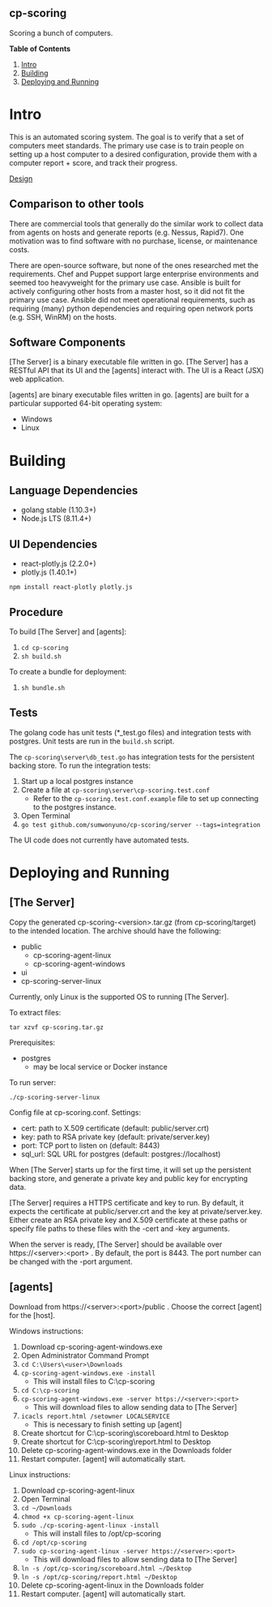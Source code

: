 cp-scoring
-----

Scoring a bunch of computers.

__Table of Contents__
1. [Intro](#intro)
1. [Building](#building)
1. [Deploying and Running](#deploying-and-running)

# Intro

This is an automated scoring system. The goal is to verify that a set of computers meet standards. The primary use case is to train people on setting up a host computer to a desired configuration, provide them with a computer report + score, and track their progress.

[Design](DESIGN.md)


## Comparison to other tools

There are commercial tools that generally do the similar work to collect data from agents on hosts and generate reports (e.g. Nessus, Rapid7). One motivation was to find software with no purchase, license, or maintenance costs.

There are open-source software, but none of the ones researched met the requirements. Chef and Puppet support large enterprise environments and seemed too heavyweight for the primary use case. Ansible is built for actively configuring other hosts from a master host, so it did not fit the primary use case. Ansible did not meet operational requirements, such as requiring (many) python dependencies and requiring open network ports (e.g. SSH, WinRM) on the hosts.

## Software Components

[The Server] is a binary executable file written in go. [The Server] has a RESTful API that its UI and the [agents] interact with. The UI is a React (JSX) web application.

[agents] are binary executable files written in go. [agents] are built for a particular supported 64-bit operating system:
* Windows
* Linux

# Building

## Language Dependencies

* golang stable (1.10.3+)
* Node.js LTS (8.11.4+)

## UI Dependencies

* react-plotly.js (2.2.0+)
* plotly.js (1.40.1+)

`npm install react-plotly plotly.js`

## Procedure

To build [The Server] and [agents]:

1. `cd cp-scoring`
1. `sh build.sh`

To create a bundle for deployment:
1. `sh bundle.sh`

## Tests

The golang code has unit tests (*_test.go files) and integration tests with postgres. Unit tests are run in the `build.sh` script.

The `cp-scoring\server\db_test.go` has integration tests for the persistent backing store. To run the integration tests:
1. Start up a local postgres instance
1. Create a file at `cp-scoring\server\cp-scoring.test.conf`
   - Refer to the `cp-scoring.test.conf.example` file to set up connecting to the postgres instance.
1. Open Terminal
1. `go test github.com/sumwonyuno/cp-scoring/server --tags=integration`

The UI code does not currently have automated tests.

# Deploying and Running

## [The Server]

Copy the generated cp-scoring-\<version\>.tar.gz (from cp-scoring/target) to the intended location. The archive should have the following:
* public
  * cp-scoring-agent-linux
  * cp-scoring-agent-windows
* ui
* cp-scoring-server-linux

Currently, only Linux is the supported OS to running [The Server].

To extract files:

`tar xzvf cp-scoring.tar.gz`

Prerequisites:
- postgres
  - may be local service or Docker instance

To run server:

`./cp-scoring-server-linux`

Config file at cp-scoring.conf. Settings:

- cert: path to X.509 certificate (default: public/server.crt)
- key: path to RSA private key (default: private/server.key)
- port: TCP port to listen on (default: 8443)
- sql_url: SQL URL for postgres (default: postgres://localhost)

When [The Server] starts up for the first time, it will set up the persistent backing store, and generate a private key and public key for encrypting data.

[The Server] requires a HTTPS certificate and key to run. By default, it expects the certificate at public/server.crt and the key at private/server.key. Either create an RSA private key and X.509 certificate at these paths or specify file paths to these files with the -cert and -key arguments.

When the server is ready, [The Server] should be available over https://\<server\>:\<port\> . By default, the port is 8443. The port number can be changed with the -port argument.

## [agents]

Download from https://\<server\>:\<port\>/public . Choose the correct [agent] for the [host].

Windows instructions:
1. Download cp-scoring-agent-windows.exe
1. Open Administrator Command Prompt
1. `cd C:\Users\<user>\Downloads`
1. `cp-scoring-agent-windows.exe -install`
   - This will install files to C:\cp-scoring
1. `cd C:\cp-scoring`
1. `cp-scoring-agent-windows.exe -server https://<server>:<port>`
   - This will download files to allow sending data to [The Server]
1. `icacls report.html /setowner LOCALSERVICE`
   - This is necessary to finish setting up [agent]
1. Create shortcut for C:\cp-scoring\scoreboard.html to Desktop
1. Create shortcut for C:\cp-scoring\report.html to Desktop
1. Delete cp-scoring-agent-windows.exe in the Downloads folder
1. Restart computer. [agent] will automatically start.

Linux instructions:

1. Download cp-scoring-agent-linux
1. Open Terminal
1. `cd ~/Downloads`
1. `chmod +x cp-scoring-agent-linux`
1. `sudo ./cp-scoring-agent-linux -install`
   - This will install files to /opt/cp-scoring
1. `cd /opt/cp-scoring`
1. `sudo cp-scoring-agent-linux -server https://<server>:<port>`
   - This will download files to allow sending data to [The Server]
1. `ln -s /opt/cp-scoring/scoreboard.html ~/Desktop`
1. `ln -s /opt/cp-scoring/report.html ~/Desktop`
1. Delete cp-scoring-agent-linux in the Downloads folder
1. Restart computer. [agent] will automatically start.
